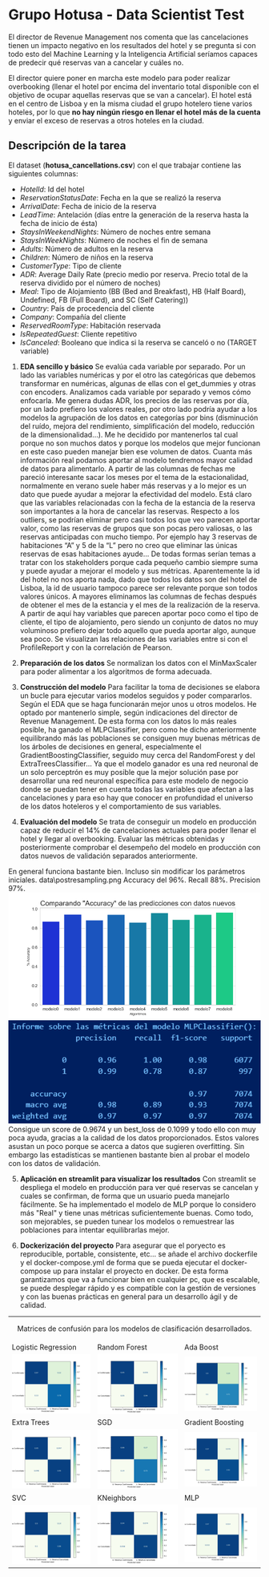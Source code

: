 # Grupo Hotusa - Data Scientist Test

El director de Revenue Management nos comenta que las cancelaciones tienen un impacto negativo en los resultados del hotel y se pregunta si con todo esto del Machine Learning y la Inteligencia Artificial seríamos capaces de predecir qué reservas van a cancelar y cuáles no. 

El director quiere poner en marcha este modelo para poder realizar overbooking (llenar el hotel por encima del inventario total disponible con el objetivo de ocupar aquellas reservas que se van a cancelar). El hotel está en el centro de Lisboa y en la misma ciudad el grupo hotelero tiene varios hoteles, por lo que **no hay ningún riesgo en llenar el hotel más de la cuenta** y enviar el exceso de reservas a otros hoteles en la ciudad.

## Descripción de la tarea

El dataset (**hotusa_cancellations.csv**) con el que trabajar contiene las siguientes columnas:
- *HotelId*: Id del hotel
- *ReservationStatusDate*: Fecha en la que se realizó la reserva
- *ArrivalDate*: Fecha de inicio de la reserva
- *LeadTime*: Antelación (días entre la generación de la reserva hasta la fecha de inicio de ésta)
- *StaysInWeekendNights*: Número de noches entre semana
- *StaysInWeekNights*: Número de noches el fin de semana
- *Adults*: Número de adultos en la reserva
- *Children*: Número de niños en la reserva
- *CustomerType*: Tipo de cliente
- *ADR*: Average Daily Rate (precio medio por reserva. Precio total de la reserva dividido por el número de noches)
- *Meal*: Tipo de Alojamiento (BB (Bed and Breakfast), HB (Half Board), Undefined, FB (Full Board), and SC (Self Catering))
- *Country*: País de procedencia del cliente
- *Company*: Compañía del cliente
- *ReservedRoomType*: Habitación reservada
- *IsRepeatedGuest*: Cliente repetitivo
- *IsCanceled*: Booleano que indica si la reserva se canceló o no (TARGET variable)

1. **EDA sencillo y básico** 
Se evalúa cada variable por separado.
Por un lado las variables numéricas y por el otro las categóricas que debemos transformar en numéricas, algunas de ellas con el get_dummies y otras con encoders.
Analizamos cada variable por separado y vemos cómo enfocarla.
Me genera dudas ADR, los precios de las reservas por día, por un lado prefiero los valores reales, por otro lado podría ayudar a los modelos la agrupación de los datos en categorías por bins (disminución del ruído, mejora del rendimiento, simplificación del modelo, reducción de la dimensionalidad…). Me he decidido por mantenerlos tal cual porque no son muchos datos y porque los modelos que mejor funcionan en este caso pueden manejar bien ese volumen de datos. Cuanta más información real podamos aportar al modelo tendremos mayor calidad de datos para alimentarlo.
A partir de las columnas de fechas me pareció interesante sacar los meses por el tema de la estacionalidad, normalmente en verano suele haber más reservas y a lo mejor es un dato que puede ayudar a mejorar la efectividad del modelo. Está claro que las variables relacionadas con la fecha de la estancia de la reserva son importantes a la hora de cancelar las reservas.
Respecto a los outliers, se podrían eliminar pero casi todos los que veo parecen aportar valor, como las reservas de grupos que son pocas pero valiosas, o las reservas anticipadas con mucho tiempo. Por ejemplo hay 3 reservas de habitaciones “A” y 5 de la “L” pero no creo que eliminar las únicas reservas de esas habitaciones ayude... De todas formas serían temas a tratar con los stakeholders porque cada pequeño cambio siempre suma y puede ayudar a mejorar el modelo y sus métricas.
Aparentemente la id del hotel no nos aporta nada, dado que todos los datos son del hotel de Lisboa, la id de usuario tampoco parece ser relevante porque son todos valores únicos. A mayores eliminamos las columnas de fechas después de obtener el mes de la estancia y el mes de la realización de la reserva. A partir de aquí hay variables que parecen aportar poco como el tipo de cliente, el tipo de alojamiento, pero siendo un conjunto de datos no muy voluminoso prefiero dejar todo aquello que pueda aportar algo, aunque sea poco.
Se visualizan las relaciones de las variables entre si con el ProfileReport y con la correlación de Pearson.


2. **Preparación de los datos**
Se normalizan los datos con el MinMaxScaler para poder alimentar a los algoritmos de forma adecuada.

3. **Construcción del modelo**
Para facilitar la toma de decisiones se elabora un bucle para ejecutar varios modelos seguidos y poder compararlos. Según el EDA que se haga funcionarán mejor unos u otros modelos. He optado por mantenerlo simple, según indicaciones del director de Revenue Management. De esta forma con los datos lo más reales posible, ha ganado el MLPClassifier, pero como he dicho anteriormente equilibrando más las poblaciones se consiguen muy buenas métricas de los árboles de decisiones en general, especialmente el GradientBoostingClassifier, seguido muy cerca del RandomForest y del ExtraTreesClassifier...
Ya que el modelo ganador es una red neuronal de un solo perceptrón es muy posible que la mejor solución pase por desarrollar una red neuronal específica para este modelo de negocio donde se puedan tener en cuenta todas las variables que afectan a las cancelaciones y para eso hay que conocer en profundidad el universo de los datos hoteleros y el comportamiento de sus variables.
  
4. **Evaluación del modelo**
Se trata de conseguir un modelo en producción capaz de reducir el 14% de cancelaciones actuales para poder llenar el hotel y llegar al overbooking. Evaluar las métricas obtenidas y posteriormente comprobar el desempeño del modelo en producción con datos nuevos de validación separados anteriormente.

En general funciona bastante bien. Incluso sin modificar los parámetros iniciales.
data\postresampling.png
Accuracy del 96%. 
Recall 88%. 
Precision 97%. 
![Recall](data/val-recall.png)
![ClasificationReport](data/clasreportMLPb.png)
Consigue un score de 0.9674 y un best_loss de 0.1099 y todo ello con muy poca ayuda, gracias a la calidad de los datos proporcionados. Estos valores asustan un poco porque se acerca a datos que sugieren overfitting. Sin embargo las estadísticas se mantienen bastante bien al probar el modelo con los datos de validación.


5. **Aplicación en streamlit para visualizar los resultados**
Con streamlit se despliega el modelo en producción para ver qué reservas se cancelan y cuales se confirman, de forma que un usuario pueda manejarlo fácilmente.
Se ha implementado el modelo de MLP porque lo considero más "Real" y tiene unas métricas suficientemente buenas. 
Como todo, son mejorables, se pueden tunear los modelos o remuestrear las poblaciones para intentar equilibrarlas mejor. 


6. **Dockerización del proyecto**
Para asegurar que el poryecto es reproducible, portable, consistente, etc... se añade el archivo dockerfile y el docker-compose.yml de forma que se pueda ejecutar el docker-compose up para instalar el proyecto en docker. De esta forma garantizamos que va a funcionar bien en cualquier pc, que es escalable, se puede desplegar rápido y es compatible con la gestión de versiones y con las buenas prácticas en general para un desarrollo ágil y de calidad.
<table>
    <tr>
        <td colspan="3" style="text-align: center; vertical-align: middle;">
            <p>Matrices de confusión para los modelos de clasificación desarrollados.</p>
        </td>
    </tr>
    <tr>
         <td> Logistic Regression</td>
         <td> Random Forest</td>
         <td> Ada Boost</td>
    </tr>
    <tr>      
        <td><img src="data/cm0.png" style="width: 400px;"></td>
        <td><img src="data/cm1.png" style="width: 400px;"></td>
        <td><img src="data/cm2.png" style="width: 400px;"></td>
    </tr>
    <tr>
         <td> Extra Trees</td>
         <td> SGD </td>
         <td> Gradient Boosting</td>
    </tr>
    <tr>
        <td><img src="data/cm3.png" style="width: 400px;"></td>
        <td><img src="data/cm4.png" style="width: 400px;"></td>
        <td><img src="data/cm5.png" style="width: 400px;"></td>
    </tr>
    <tr>
         <td> SVC</td>
         <td> KNeighbors </td>
         <td> MLP </td>
    </tr>
    <tr>
        <td><img src="data/cm6.PNG" style="width: 400px;"></td>
        <td><img src="data/cm7.PNG" style="width: 400px;"></td>
        <td><img src="data/cm8.PNG" style="width: 400px;"></td>
    </tr>
</table>
